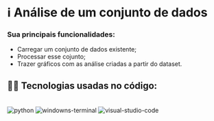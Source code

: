 # ℹ️ **Análise de um conjunto de dados**

### Sua principais funcionalidades:
- Carregar um conjunto de dados existente;
- Processar esse cojunto;
- Trazer gráficos com as análise criadas a partir do dataset.




## 🧑‍💻   Tecnologias usadas no código: 
<div style="display: inline_block"><br/>
  <img align="center" alt="python" src= "https://img.shields.io/badge/Python-14354C?style=for-the-badge&logo=python&logoColor=white">
  <img align="center" alt="windowns-terminal" src= "https://img.shields.io/badge/windows%20terminal-4D4D4D?style=for-the-badge&logo=windows%20terminal&logoColor=white">
  <img align="center" alt="visual-studio-code" src= "https://img.shields.io/badge/Visual_Studio_Code-0078D4?style=for-the-badge&logo=visual%20studio%20code&logoColor=white">
</div<br/>

  
